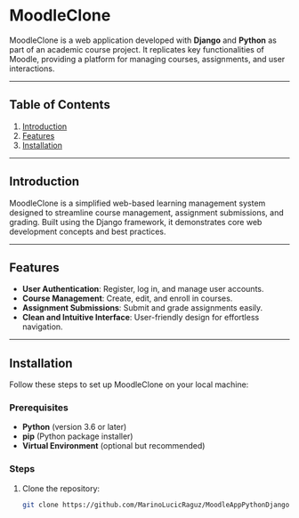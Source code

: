 # MoodleClone

MoodleClone is a web application developed with **Django** and **Python** as part of an academic course project. It replicates key functionalities of Moodle, providing a platform for managing courses, assignments, and user interactions.

---

## Table of Contents

1. [Introduction](#introduction)
2. [Features](#features)
3. [Installation](#installation)
---

## Introduction

MoodleClone is a simplified web-based learning management system designed to streamline course management, assignment submissions, and grading. Built using the Django framework, it demonstrates core web development concepts and best practices.

---

## Features

- **User Authentication**: Register, log in, and manage user accounts.
- **Course Management**: Create, edit, and enroll in courses.
- **Assignment Submissions**: Submit and grade assignments easily.
- **Clean and Intuitive Interface**: User-friendly design for effortless navigation.

---

## Installation

Follow these steps to set up MoodleClone on your local machine:

### Prerequisites

- **Python** (version 3.6 or later)
- **pip** (Python package installer)
- **Virtual Environment** (optional but recommended)

### Steps

1. Clone the repository:
   ```sh
   git clone https://github.com/MarinoLucicRaguz/MoodleAppPythonDjango.git
